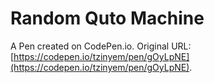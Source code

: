 # Random Quto Machine

A Pen created on CodePen.io. Original URL: [https://codepen.io/tzinyem/pen/gOyLpNE](https://codepen.io/tzinyem/pen/gOyLpNE).

